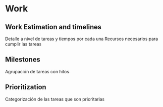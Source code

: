 # Work #

## Work Estimation and timelines ##
Detalle a nivel de tareas y tiempos por cada una
Recursos necesarios para cumplir las tareas

## Milestones ##
Agrupación de tareas con hitos 

## Prioritization ##
Categorización de las tareas que son prioritarias
